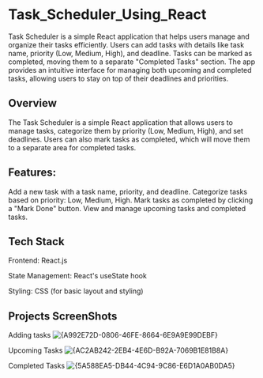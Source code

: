# Task_Scheduler_Using_React

Task Scheduler is a simple React application that helps users manage and organize their tasks efficiently. Users can add tasks with details like task name, priority (Low, Medium, High), and deadline. Tasks can be marked as completed, moving them to a separate "Completed Tasks" section. The app provides an intuitive interface for managing both upcoming and completed tasks, allowing users to stay on top of their deadlines and priorities.

## Overview

The Task Scheduler is a simple React application that allows users to manage tasks, categorize them by priority (Low, Medium, High), and set deadlines. Users can also mark tasks as completed, which will move them to a separate area for completed tasks.

## Features:

Add a new task with a task name, priority, and deadline.
Categorize tasks based on priority: Low, Medium, High.
Mark tasks as completed by clicking a "Mark Done" button.
View and manage upcoming tasks and completed tasks.

## Tech Stack
Frontend: React.js

State Management: React's useState hook

Styling: CSS (for basic layout and styling)

## Projects ScreenShots

Adding tasks
![{A992E72D-0806-46FE-8664-6E9A9E99DEBF}](https://github.com/user-attachments/assets/f2082161-42b7-4775-926a-9c5af143c7c9)

Upcoming Tasks
![{AC2AB242-2EB4-4E6D-B92A-7069B1E81B8A}](https://github.com/user-attachments/assets/7221ff23-f56e-47c5-b40f-9b9f2a22d6f5)

Completed Tasks
![{5A588EA5-DB44-4C94-9C86-E6D1A0AB0DA5}](https://github.com/user-attachments/assets/5da078b7-bd65-4760-946e-7e15de613ba4)


